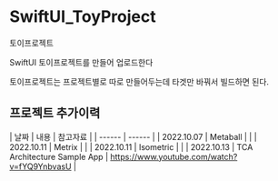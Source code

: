 # SwiftUI_ToyProject

토이프로젝트

SwiftUI 토이프로젝트를 만들어 업로드한다

토이프로젝트는 프로젝트별로 따로 만들어두는데 타겟만 바꿔서 빌드하면 된다.

## 프로젝트 추가이력

| 날짜  | 내용 | 참고자료 |
| ------ | ------ |
| 2022.10.07 | Metaball | |
| 2022.10.11 | Metrix | |
| 2022.10.11 | Isometric | |
| 2022.10.13 | TCA Architecture Sample App | https://www.youtube.com/watch?v=fYQ9YnbvasU |






